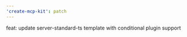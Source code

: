 ```yaml
---
'create-mcp-kit': patch
---
```


feat: update server-standard-ts template with conditional plugin support
